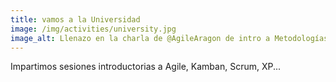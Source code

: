 ```yaml
---
title: vamos a la Universidad 
image: /img/activities/university.jpg
image_alt: Llenazo en la charla de @AgileAragon de intro a Metodologías #Agile @nimpedrojo atrae masas! @EINAunizar (by @merybere)
---
```

Impartimos sesiones introductorias a Agile, Kamban, Scrum, XP...
